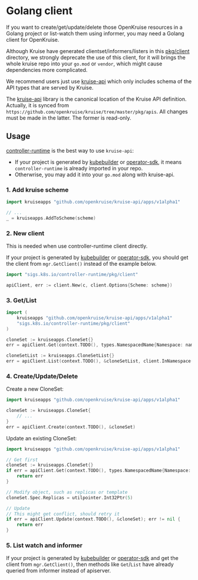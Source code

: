 # Golang client

If you want to create/get/update/delete those OpenKruise resources in a Golang project or list-watch them using informer,
you may need a Golang client for OpenKruise.

Although Kruise have generated clientset/informers/listers in this [pkg/client](https://github.com/openkruise/kruise/tree/master/pkg/client) directory, we strongly deprecate the use of this client, for it will brings the whole kruise repo into your `go.mod` or `vendor`, which might cause dependencies more complicated.

We recommend users just use [kruise-api](https://github.com/openkruise/kruise-api) which only includes schema of the API types that are served by Kruise.

The [kruise-api](https://github.com/openkruise/kruise-api) library is the canonical location of the Kruise API definition.
Actually, it is synced from `https://github.com/openkruise/kruise/tree/master/pkg/apis`. All changes must be made in the latter. The former is read-only.

## Usage

[controller-runtime](https://github.com/kubernetes-sigs/controller-runtime) is the best way to use `kruise-api`:

- If your project is generated by [kubebuilder](https://github.com/kubernetes-sigs/kubebuilder) or [operator-sdk](https://github.com/operator-framework/operator-sdk), it means `controller-runtime` is already imported in your repo.
- Otherwrise, you may add it into your `go.mod` along with kruise-api.

### 1. Add kruise scheme

```go
import kruiseapps "github.com/openkruise/kruise-api/apps/v1alpha1"

// ...
_ = kruiseapps.AddToScheme(scheme)
```

### 2. New client

This is needed when use controller-runtime client directly.

If your project is generated by [kubebuilder](https://github.com/kubernetes-sigs/kubebuilder) or [operator-sdk](https://github.com/operator-framework/operator-sdk), you should get the client from `mgr.GetClient()` instead of the example below.

```go
import "sigs.k8s.io/controller-runtime/pkg/client"

apiClient, err := client.New(c, client.Options{Scheme: scheme})
```

### 3. Get/List

```go
import (
    kruiseapps "github.com/openkruise/kruise-api/apps/v1alpha1"
    "sigs.k8s.io/controller-runtime/pkg/client"
)

cloneSet := kruiseapps.CloneSet{}
err = apiClient.Get(context.TODO(), types.NamespacedName{Namespace: namespace, Name: name}, &cloneSet)

cloneSetList := kruiseapps.CloneSetList{}
err = apiClient.List(context.TODO(), &cloneSetList, client.InNamespace(instance.Namespace))
```

### 4. Create/Update/Delete

Create a new CloneSet:

```go
import kruiseapps "github.com/openkruise/kruise-api/apps/v1alpha1"

cloneSet := kruiseapps.CloneSet{
    // ...
}
err = apiClient.Create(context.TODO(), &cloneSet)
```

Update an existing CloneSet:

```go
import kruiseapps "github.com/openkruise/kruise-api/apps/v1alpha1"

// Get first
cloneSet := kruiseapps.CloneSet{}
if err = apiClient.Get(context.TODO(), types.NamespacedName{Namespace: namespace, Name: name}, &cloneSet); err != nil {
    return err
}

// Modify object, such as replicas or template
cloneSet.Spec.Replicas = utilpointer.Int32Ptr(5)

// Update
// This might get conflict, should retry it
if err = apiClient.Update(context.TODO(), &cloneSet); err != nil {
    return err
}
```

### 5. List watch and informer

If your project is generated by [kubebuilder](https://github.com/kubernetes-sigs/kubebuilder) or [operator-sdk](https://github.com/operator-framework/operator-sdk) and get the client from `mgr.GetClient()`, then methods like `Get`/`List` have already queried from informer instead of apiserver.
